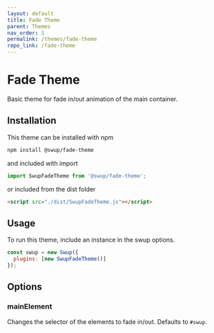 ```yaml
---
layout: default
title: Fade Theme
parent: Themes
nav_order: 1
permalink: /themes/fade-theme
repo_link: /fade-theme
---
```


# Fade Theme
Basic theme for fade in/out animation of the main container.

## Installation

This theme can be installed with npm

```bash
npm install @swup/fade-theme
```

and included with import

```javascript
import SwupFadeTheme from '@swup/fade-theme';
```

or included from the dist folder

```html
<script src="./dist/SwupFadeTheme.js"></script>
```

## Usage

To run this theme, include an instance in the swup options.

```javascript
const swup = new Swup({
  plugins: [new SwupFadeTheme()]
});
```

## Options
### mainElement 
Changes the selector of the elements to fade in/out. Defaults to `#swup`.

